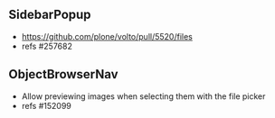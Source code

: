 ## SidebarPopup

- https://github.com/plone/volto/pull/5520/files
- refs #257682

## ObjectBrowserNav

- Allow previewing images when selecting them with the file picker
- refs #152099
